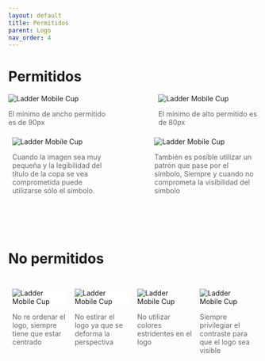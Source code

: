 ```yaml
---
layout: default
title: Permitidos
parent: Logo
nav_order: 4
---
```


# Permitidos

<div style="display:flex;justify-content:space-between;align-items:center">
<div style="width:40%">
<img src="../../../assets/images/logo-width_horizontal.jpg" alt="Ladder Mobile Cup"/>
<p style="color:#666">El mínimo de ancho permitido es de 90px</p>
</div>
<div style="width:40%">
<img src="../../../assets/images/logo-height_vertical.jpg" alt="Ladder Mobile Cup"/>
<p style="color:#666">El mínimo de alto permitido es de 80px</p>
</div>
</div>

<div style="display:flex;justify-content:space-between;align-items:center">
<div style="width:40%;padding:0.5rem">
<img src="../../../assets/images/do-1.png" alt="Ladder Mobile Cup" style=" background: white; "/>
<p style="color:#666">Cuando la imagen sea muy pequeña y la legibilidad del título de la copa se vea comprometida puede utilizarse sólo el símbolo.</p>
</div>
<div style="width:40%;padding:0.5rem">
<img src="../../../assets/images/do-2.png" alt="Ladder Mobile Cup"/>
<p style="color:#666">También es posible utilizar un patrón que pase por el símbolo, Siempre y cuando no comprometa la visibilidad del símbolo</p>
</div>
</div>
<br>
<br />
<br />

# No permitidos

<br>
<div style="display:flex;justify-content:space-between;align-items:flex-start">
<div style="width:30%;padding:0.5rem">
<img src="../../../assets/images/wrong-1.png" alt="Ladder Mobile Cup" style=" background: white; "/>
<p style="color:#666">No re ordenar el logo, siempre tiene que estar centrado</p>
</div>
<div style="width:30%;padding:0.5rem">
<img src="../../../assets/images/wrong-2.png" alt="Ladder Mobile Cup" style=" background: white; "/>
<p style="color:#666">No estirar el logo ya que se deforma la perspectiva</p>
</div>
<div style="width:30%;padding:0.5rem">
<img src="../../../assets/images/wrong-3.png" alt="Ladder Mobile Cup"/>
<p style="color:#666">No utilizar colores estridentes en el logo</p>
</div>
<div style="width:30%;padding:0.5rem">
<img src="../../../assets/images/wrong-4.png" alt="Ladder Mobile Cup"/>
<p style="color:#666">Siempre privilegiar el contraste para que el logo sea visible</p>
</div>
</div>
